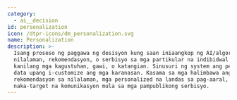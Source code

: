 ```yaml
---
category:
  - ai__decision
id: personalization
icon: /dtpr-icons/dm_personalization.svg
name: Personalization
description: >-
  Isang proseso ng paggawa ng desisyon kung saan iniaangkop ng AI/algorithm ang
  nilalaman, rekomendasyon, o serbisyo sa mga partikular na indibidwal batay sa
  kanilang mga kagustuhan, gawi, o katangian. Sinusuri ng system ang personal na
  data upang i-customize ang mga karanasan. Kasama sa mga halimbawa ang mga
  rekomendasyon sa nilalaman, mga personalized na landas sa pag-aaral, o mga
  naka-target na komunikasyon mula sa mga pampublikong serbisyo.
---
```


